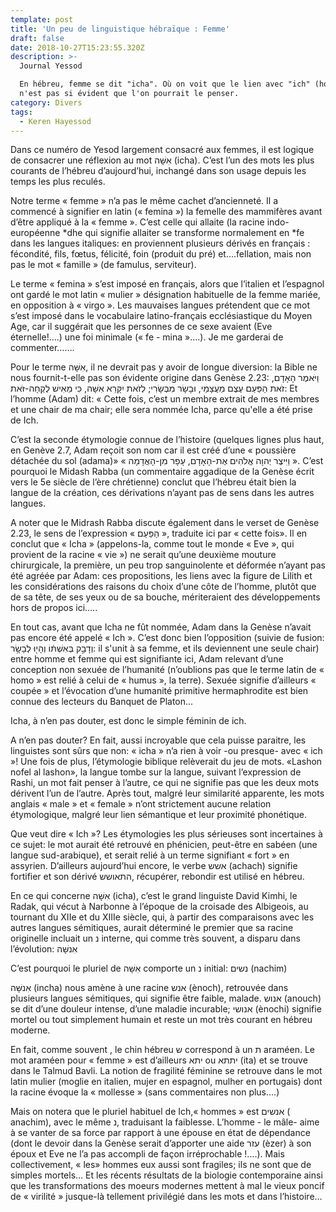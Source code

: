 ```yaml
---
template: post
title: 'Un peu de linguistique hébraïque : Femme'
draft: false
date: 2018-10-27T15:23:55.320Z
description: >-
  Journal Yessod

  En hébreu, femme se dit "icha". Où on voit que le lien avec "ich" (homme),
  n'est pas si évident que l'on pourrait le penser.
category: Divers
tags:
  - Keren Hayessod
---
```

Dans ce numéro de Yesod largement consacré aux femmes, il est logique de consacrer une réflexion au mot אִשָּׁה (icha). C’est l’un des mots les plus courants de l’hébreu d’aujourd’hui, inchangé dans son usage depuis les temps les plus reculés. 

Notre terme « femme » n’a pas le même cachet d’ancienneté. Il a commencé à signifier en latin (« femina ») la femelle des mammifères avant d’être appliqué à la « femme ». C’est celle qui allaite (la racine indo-européenne \*dhe qui signifie allaiter se transforme normalement en \*fe dans les langues italiques: en proviennent plusieurs dérivés en français : fécondité, fils, fœtus, félicité, foin (produit du pré) et….fellation, mais non pas le mot « famille » (de famulus, serviteur).

Le terme « femina » s’est imposé en français, alors que l’italien et l’espagnol ont gardé le mot latin «  mulier » désignation habituelle de la femme mariée, en opposition à « virgo ». Les mauvaises langues prétendent que ce mot s’est imposé dans le vocabulaire latino-français ecclésiastique du Moyen Age, car il suggérait que les personnes de ce sexe avaient (Eve éternelle!….) une foi minimale (« fe - mina »….). Je me garderai de commenter…….

Pour le terme אִשָּׁה, il ne devrait pas y avoir de longue diversion: la Bible ne nous fournit-t-elle pas  son évidente origine dans Genèse 2.23: וַיֹּאמֶר הָאָדָם, זֹאת הַפַּעַם עֶצֶם מֵעֲצָמַי, וּבָשָׂר מִבְּשָׂרִי; לְזֹאת יִקָּרֵא אִשָּׁה, כִּי מֵאִישׁ לֻקְחָה-זֹּאת: Et l’homme (Adam) dit: « Cette fois, c’est un membre extrait de mes membres et une chair de ma chair; elle sera nommée Icha, parce qu'elle a été prise de Ich.

C’est la seconde étymologie connue de l’histoire (quelques lignes plus haut, en Genève 2.7, Adam reçoit son nom car il est créé d’une « poussière détachée du sol (adama)» « וַיִּיצֶר יְהוָה אֱלֹהִים אֶת-הָאָדָם, עָפָר מִן-הָאֲדָמָה ». C’est pourquoi le Midash Rabba (un commentaire aggadique de la Genèse écrit vers le 5e siècle de l’ère chrétienne) conclut que l’hébreu était bien la langue de la création, ces dérivations n’ayant pas de sens dans les autres langues.

A noter que le Midrash Rabba discute également dans le verset de Genèse 2.23, le sens de l’expression  « הַפַּעַם », traduite ici par « cette fois». Il en conclut que « Icha » (appelons-la, comme tout le monde « Eve », qui provient de la racine « vie ») ne serait qu’une deuxième mouture chirurgicale, la première, un peu trop sanguinolente et déformée n’ayant pas été agréée par Adam: ces propositions, les liens avec la figure de Lilith et les considérations des raisons du choix d’une côte de l’homme, plutôt que de sa tête, de ses yeux ou de sa bouche, mériteraient des développements hors de propos ici…..

En tout cas, avant que Icha ne fût nommée, Adam dans la Genèse n’avait pas encore été appelé « Ich ». C’est donc bien l’opposition (suivie de fusion:  וְדָבַ֣ק בְּאִשְׁתּ֔וֹ וְהָי֖וּ לְבָשָׂ֥ר: il s'unit à sa femme, et ils deviennent une seule chair) entre homme et femme qui est signifiante ici, Adam relevant d’une conception non sexuée de l’humanité (n’oublions pas que le terme latin de « homo » est relié à celui de « humus », la terre). Sexuée signifie d’ailleurs « coupée » et l’évocation d’une humanité primitive hermaphrodite est bien connue des lecteurs du Banquet de Platon...

Icha, à n’en pas douter, est donc le simple féminin de ich. 

A n’en pas douter? En fait, aussi incroyable que cela puisse paraitre, les linguistes sont sûrs que non: « icha » n’a rien à voir -ou presque- avec « ich »! Une fois de plus, l’étymologie biblique relèverait  du jeu de mots. «Lashon nofel al lashon», la langue tombe sur la langue, suivant l’expression de Rashi, un mot fait penser à l’autre, ce qui ne signifie pas que les deux mots dérivent l’un de l’autre. Après tout, malgré leur similarité apparente, les mots anglais « male » et « female » n’ont strictement aucune relation étymologique, malgré leur lien sémantique et leur proximité phonétique.

Que veut dire « Ich »? Les étymologies les plus sérieuses sont incertaines à ce sujet: le mot aurait été retrouvé en phénicien, peut-être en sabéen (une langue sud-arabique), et serait  relié à un terme signifiant  « fort » en assyrien. D’ailleurs aujourd’hui encore, le verbe אשש (achach) signifie fortifier et son dérivé התאושש, récupérer, rebondir est utilisé en hébreu.

En ce qui concerne אִשָּׁה (icha), c’est le grand  linguiste David Kimhi, le Radak,  qui vécut à Narbonne à l’époque de la croisade des Albigeois, au tournant du XIIe et du XIIIe siècle, qui, à partir des comparaisons avec les autres langues sémitiques,  aurait déterminé le premier que sa racine originelle incluait un נ interne, qui comme très souvent, a disparu dans l’évolution: אִנשָּׁה

C’est pourquoi le pluriel de אִשָּׁה comporte un  נ initial: נשים (nachim) 

אִנשָּׁה (incha) nous amène à une racine אנש (ènoch), retrouvée dans plusieurs langues sémitiques, qui signifie être faible, malade. אנוש (anouch) se dit d’une douleur intense, d’une maladie incurable; אנושי (ènochi) signifie mortel ou tout simplement humain et reste un mot très courant en hébreu moderne.



En fait, comme souvent , le chin hébreu ש correspond à un ת araméen. Le mot araméen pour « femme » est d’ailleurs יתא ou יתתא (ita) et se trouve dans le Talmud Bavli. La notion de fragilité féminine se retrouve dans le mot latin mulier (moglie en italien, mujer en espagnol, mulher en portugais) dont la racine évoque la « mollesse » (sans commentaires non plus….)



Mais on notera que le pluriel habituel de Ich,« hommes » est אנשים ( anachim), avec le même נ, traduisant la faiblesse. L’homme - le mâle-  aime à se vanter de sa force par rapport à une épouse en état de dépendance (dont le devoir dans la Genèse serait d’apporter une aide עזר (èzer) à son époux et Eve ne l’a pas accompli de façon irréprochable !….). Mais collectivement, « les» hommes eux aussi sont fragiles; ils ne sont que de simples  mortels… Et les récents résultats de la biologie contemporaine ainsi que les transformations des moeurs modernes mettent à mal le vieux poncif de « virilité » jusque-là tellement privilégié dans les mots et dans l’histoire…
